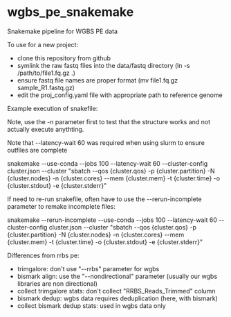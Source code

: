 # wgbs_pe_snakemake
Snakemake pipeline for WGBS PE data

To use for a new project:

  - clone this repository from github
  - symlink the raw fastq files into the data/fastq directory (ln -s /path/to/file1.fq.gz .)
  - ensure fastq file names are proper format (mv file1.fq.gz sample_R1.fastq.gz)
  - edit the proj_config.yaml file with appropriate path to reference genome

Example execution of snakefile:

Note, use the -n parameter first to test that the structure works and not actually execute anythting.

Note that --latency-wait 60 was required when using slurm to ensure outfiles are complete

snakemake --use-conda --jobs 100 --latency-wait 60 --cluster-config cluster.json --cluster "sbatch --qos {cluster.qos} -p {cluster.partition} -N {cluster.nodes} -n {cluster.cores} --mem {cluster.mem} -t {cluster.time} -o {cluster.stdout} -e {cluster.stderr}"

If need to re-run snakefile, often have to use the --rerun-incomplete parameter to remake incomplete files:

snakemake --rerun-incomplete --use-conda --jobs 100 --latency-wait 60 --cluster-config cluster.json --cluster "sbatch --qos {cluster.qos} -p {cluster.partition} -N {cluster.nodes} -n {cluster.cores} --mem {cluster.mem} -t {cluster.time} -o {cluster.stdout} -e {cluster.stderr}"

Differences from rrbs pe:

  - trimgalore: don't use "--rrbs" parameter for wgbs
  - bismark align: use the "--nondirectional" parameter (usually our wgbs libraries are non directional)
  - collect trimgalore stats: don't collect "RRBS_Reads_Trimmed" column
  - bismark dedup: wgbs data requires deduplication (here, with bismark)
  - collect bismark dedup stats: used in wgbs data only
